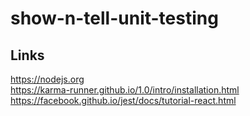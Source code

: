 # show-n-tell-unit-testing

## Links
https://nodejs.org  
https://karma-runner.github.io/1.0/intro/installation.html  
https://facebook.github.io/jest/docs/tutorial-react.html 
